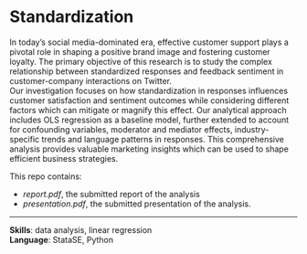 # Standardization
In today’s social media-dominated era, effective customer support plays a pivotal role in shaping a positive brand image and fostering customer loyalty. The primary objective of this research is to study the complex relationship between standardized responses and feedback sentiment in customer-company interactions on Twitter.  
Our investigation focuses on how standardization in responses influences customer satisfaction and sentiment outcomes while considering different factors which can mitigate or magnify this effect. Our analytical approach includes OLS regression as a baseline model, further extended to account for confounding variables, moderator and mediator effects, industry-specific trends and language patterns in responses. This comprehensive analysis provides valuable marketing insights which can be used to shape efficient business strategies.  
  
This repo contains:
- *report.pdf*, the submitted report of the analysis 
- *presentation.pdf*, the submitted presentation of the analysis.
---
**Skills**: data analysis, linear regression   
**Language**: StataSE, Python

